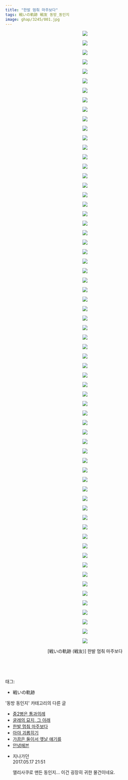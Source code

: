 ```yaml
---
title: "한발 멈춰 마주보다"
tags: 戦いの軌跡 戦友 동방_동인지
image: ghap/3245/001.jpg
---
```

<div class="article">
<p style="text-align: center; clear: none; float: none;"><img src="{{ site.nasurl }}/ghap/3245/001.jpg"/></p>
<p style="text-align: center; clear: none; float: none;"><img src="{{ site.nasurl }}/ghap/3245/002.jpg"/></p>
<p style="text-align: center; clear: none; float: none;"><img src="{{ site.nasurl }}/ghap/3245/003.jpg"/></p>
<p style="text-align: center; clear: none; float: none;"><img src="{{ site.nasurl }}/ghap/3245/004.jpg"/></p>
<p style="text-align: center; clear: none; float: none;"><img src="{{ site.nasurl }}/ghap/3245/005.jpg"/></p>
<p style="text-align: center; clear: none; float: none;"><img src="{{ site.nasurl }}/ghap/3245/006.jpg"/></p>
<p style="text-align: center; clear: none; float: none;"><img src="{{ site.nasurl }}/ghap/3245/007.jpg"/></p>
<p style="text-align: center; clear: none; float: none;"><img src="{{ site.nasurl }}/ghap/3245/008.jpg"/></p>
<p style="text-align: center; clear: none; float: none;"><img src="{{ site.nasurl }}/ghap/3245/009.jpg"/></p>
<p style="text-align: center; clear: none; float: none;"><img src="{{ site.nasurl }}/ghap/3245/010.jpg"/></p>
<p style="text-align: center; clear: none; float: none;"><img src="{{ site.nasurl }}/ghap/3245/011.jpg"/></p>
<p style="text-align: center; clear: none; float: none;"><img src="{{ site.nasurl }}/ghap/3245/012.jpg"/></p>
<p style="text-align: center; clear: none; float: none;"><img src="{{ site.nasurl }}/ghap/3245/013.jpg"/></p>
<p style="text-align: center; clear: none; float: none;"><img src="{{ site.nasurl }}/ghap/3245/014.jpg"/></p>
<p style="text-align: center; clear: none; float: none;"><img src="{{ site.nasurl }}/ghap/3245/015.jpg"/></p>
<p style="text-align: center; clear: none; float: none;"><img src="{{ site.nasurl }}/ghap/3245/016.jpg"/></p>
<p style="text-align: center; clear: none; float: none;"><img src="{{ site.nasurl }}/ghap/3245/017.jpg"/></p>
<p style="text-align: center; clear: none; float: none;"><img src="{{ site.nasurl }}/ghap/3245/018.jpg"/></p>
<p style="text-align: center; clear: none; float: none;"><img src="{{ site.nasurl }}/ghap/3245/019.jpg"/></p>
<p style="text-align: center; clear: none; float: none;"><img src="{{ site.nasurl }}/ghap/3245/020.jpg"/></p>
<p style="text-align: center; clear: none; float: none;"><img src="{{ site.nasurl }}/ghap/3245/021.jpg"/></p>
<p style="text-align: center; clear: none; float: none;"><img src="{{ site.nasurl }}/ghap/3245/022.jpg"/></p>
<p style="text-align: center; clear: none; float: none;"><img src="{{ site.nasurl }}/ghap/3245/023.jpg"/></p>
<p style="text-align: center; clear: none; float: none;"><img src="{{ site.nasurl }}/ghap/3245/024.jpg"/></p>
<p style="text-align: center; clear: none; float: none;"><img src="{{ site.nasurl }}/ghap/3245/025.jpg"/></p>
<p style="text-align: center; clear: none; float: none;"><img src="{{ site.nasurl }}/ghap/3245/026.jpg"/></p>
<p style="text-align: center; clear: none; float: none;"><img src="{{ site.nasurl }}/ghap/3245/027.jpg"/></p>
<p style="text-align: center; clear: none; float: none;"><img src="{{ site.nasurl }}/ghap/3245/028.jpg"/></p>
<p style="text-align: center; clear: none; float: none;"><img src="{{ site.nasurl }}/ghap/3245/029.jpg"/></p>
<p style="text-align: center; clear: none; float: none;"><img src="{{ site.nasurl }}/ghap/3245/030.jpg"/></p>
<p style="text-align: center; clear: none; float: none;"><img src="{{ site.nasurl }}/ghap/3245/031.jpg"/></p>
<p style="text-align: center; clear: none; float: none;"><img src="{{ site.nasurl }}/ghap/3245/032.jpg"/></p>
<p style="text-align: center; clear: none; float: none;"><img src="{{ site.nasurl }}/ghap/3245/033.jpg"/></p>
<p style="text-align: center; clear: none; float: none;"><img src="{{ site.nasurl }}/ghap/3245/034.jpg"/></p>
<p style="text-align: center; clear: none; float: none;"><img src="{{ site.nasurl }}/ghap/3245/035.jpg"/></p>
<p style="text-align: center; clear: none; float: none;"><img src="{{ site.nasurl }}/ghap/3245/036.jpg"/></p>
<p style="text-align: center; clear: none; float: none;"><img src="{{ site.nasurl }}/ghap/3245/037.jpg"/></p>
<p style="text-align: center; clear: none; float: none;"><img src="{{ site.nasurl }}/ghap/3245/038.jpg"/></p>
<p style="text-align: center; clear: none; float: none;"><img src="{{ site.nasurl }}/ghap/3245/039.jpg"/></p>
<p style="text-align: center; clear: none; float: none;"><img src="{{ site.nasurl }}/ghap/3245/040.jpg"/></p>
<p style="text-align: center; clear: none; float: none;"><img src="{{ site.nasurl }}/ghap/3245/041.jpg"/></p>
<p style="text-align: center; clear: none; float: none;"><img src="{{ site.nasurl }}/ghap/3245/042.jpg"/></p>
<p style="text-align: center; clear: none; float: none;"><img src="{{ site.nasurl }}/ghap/3245/043.jpg"/></p>
<p style="text-align: center; clear: none; float: none;"><img src="{{ site.nasurl }}/ghap/3245/044.jpg"/></p>
<p style="text-align: center; clear: none; float: none;"><img src="{{ site.nasurl }}/ghap/3245/045.jpg"/></p>
<p style="text-align: center; clear: none; float: none;"><img src="{{ site.nasurl }}/ghap/3245/046.jpg"/></p>
<p style="text-align: center; clear: none; float: none;"><img src="{{ site.nasurl }}/ghap/3245/047.jpg"/></p>
<p style="text-align: center; clear: none; float: none;"><img src="{{ site.nasurl }}/ghap/3245/048.jpg"/></p>
<p style="text-align: center; clear: none; float: none;"><img src="{{ site.nasurl }}/ghap/3245/049.jpg"/></p>
<p style="text-align: center; clear: none; float: none;"><img src="{{ site.nasurl }}/ghap/3245/050.jpg"/></p>
<p style="text-align: center; clear: none; float: none;"><img src="{{ site.nasurl }}/ghap/3245/051.jpg"/></p>
<p style="text-align: center; clear: none; float: none;"><img src="{{ site.nasurl }}/ghap/3245/052.jpg"/></p>
<p style="text-align: center; clear: none; float: none;"><img src="{{ site.nasurl }}/ghap/3245/053.jpg"/></p>
<p style="text-align: center; clear: none; float: none;"><img src="{{ site.nasurl }}/ghap/3245/054.jpg"/></p>
<p style="text-align: center; clear: none; float: none;"><img src="{{ site.nasurl }}/ghap/3245/055.jpg"/></p>
<p style="text-align: center; clear: none; float: none;"><img src="{{ site.nasurl }}/ghap/3245/056.jpg"/></p>
<p style="text-align: center; clear: none; float: none;"><img src="{{ site.nasurl }}/ghap/3245/057.jpg"/></p>
<p style="text-align: center; clear: none; float: none;"><img src="{{ site.nasurl }}/ghap/3245/058.jpg"/></p>
<p style="text-align: center; clear: none; float: none;"><img src="{{ site.nasurl }}/ghap/3245/059.jpg"/></p>
<p style="text-align: center; clear: none; float: none;"><img src="{{ site.nasurl }}/ghap/3245/060.jpg"/></p>
<p style="text-align: center; clear: none; float: none;"><img src="{{ site.nasurl }}/ghap/3245/061.jpg"/></p>
<p style="text-align: center; clear: none; float: none;"><img src="{{ site.nasurl }}/ghap/3245/062.jpg"/></p>
<p style="text-align: center; clear: none; float: none;"><img src="{{ site.nasurl }}/ghap/3245/063.jpg"/></p>
<p style="text-align: center; clear: none; float: none;"><img src="{{ site.nasurl }}/ghap/3245/064.jpg"/></p>
<p style="text-align: center; clear: none; float: none;"><img src="{{ site.nasurl }}/ghap/3245/065.jpg"/></p>
<p style="text-align: center; clear: none; float: none;">[戦いの軌跡 (戦友)] 한발 멈춰 마주보다</p>
<p style="text-align: center; clear: none; float: none;"><br/></p>
<p><br/></p>
</div><div class="tagTrail">
<p>태그: </p>
<ul>
<li>戦いの軌跡</li>
</ul>
</div><div class="another">
<p>'동방 동인지' 카테고리의 다른 글</p>
<ul>
<li><a href="/2017-05-15-ghap_3249">중2병은 통과의례</a></li>
<li><a href="/2017-05-15-ghap_3248">굴레의 묘지, 그 아래</a></li>
<li><a href="/2017-05-15-ghap_3245">한발 멈춰 마주보다</a></li>
<li><a href="/2017-05-15-ghap_3244">아야 괴롭히기</a></li>
<li><a href="/2017-05-15-ghap_3242">가끔은 둘이서 옛날 얘기를</a></li>
<li><a href="/2017-05-15-ghap_3241">안녕헤븐</a></li>
</ul>
</div><div class="cb_module cb_fluid">
<div class="cb_wrt cb_profile">
<div class="comment">
<ul>
<li class="cb_thumb_off" id="comment14991585">
<div class="cb_comment_area">
<div class="cb_info_area">
<div class="cb_section">
<span class="cb_nick_name">지나가던</span>
</div>
<div class="cb_section">
<span class="cb_date">2017.05.17 21:51 </span>
</div>
</div>
<div class="cb_dsc_comment">
<p class="cb_dsc">
											앨리사쿠로 맨든 동인지... 이건 굉장히 귀한 물건이네요.
										</p>
</div>
</div></li>
</ul>
</div>
</div><!-- commentList close -->
</div>